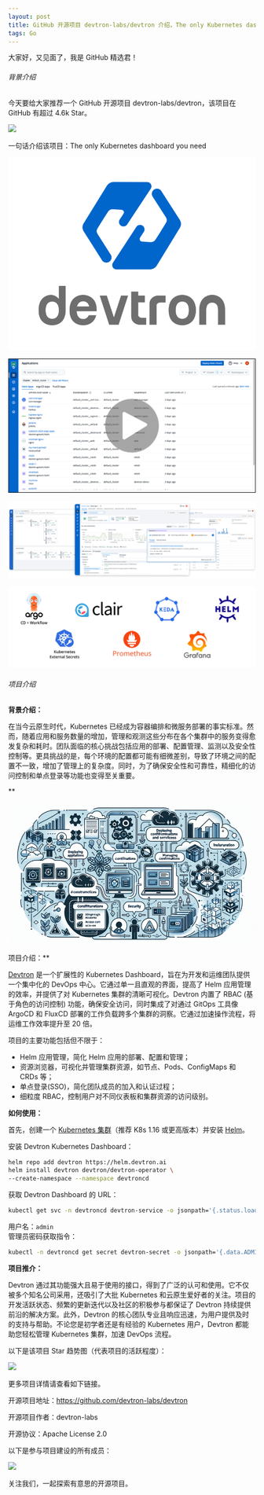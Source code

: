 ```yaml
---
layout: post
title: GitHub 开源项目 devtron-labs/devtron 介绍，The only Kubernetes dashboard you need
tags: Go
---
```


大家好，又见面了，我是 GitHub 精选君！

###### 背景介绍

今天要给大家推荐一个 GitHub 开源项目 devtron-labs/devtron，该项目在 GitHub 有超过 4.6k Star。

![](https://stats.deeptrain.net/repo/devtron-labs/devtron/?theme=light)

一句话介绍该项目：The only Kubernetes dashboard you need




![](https://raw.githubusercontent.com/devtron-labs/devtron/master/./assets/devtron-logo-dark-light.png)

![](https://raw.githubusercontent.com/devtron-labs/devtron/master/./assets/dashboard.png)

![](https://raw.githubusercontent.com/devtron-labs/devtron/master/./assets/devtron-feat-glance.png)

![](https://raw.githubusercontent.com/devtron-labs/devtron/master/./assets/we-support.jpg)


###### 项目介绍

**背景介绍：**

在当今云原生时代，Kubernetes 已经成为容器编排和微服务部署的事实标准。然而，随着应用和服务数量的增加，管理和观测这些分布在各个集群中的服务变得愈发复杂和耗时。团队面临的核心挑战包括应用的部署、配置管理、监测以及安全性控制等。更具挑战的是，每个环境的配置都可能有细微差别，导致了环境之间的配置不一致，增加了管理上的复杂度。同时，为了确保安全性和可靠性，精细化的访问控制和单点登录等功能也变得至关重要。

**

![](https://raw.githubusercontent.com/ZhuPeng/pic/master/mac/compress_tmp-2dd341e8da3ee8eb77cbdce03e669ec8.png)

项目介绍：**

[Devtron](https://github.com/devtron-labs/devtron) 是一个扩展性的 Kubernetes Dashboard，旨在为开发和运维团队提供一个集中化的 DevOps 中心。它通过单一且直观的界面，提高了 Helm 应用管理的效率，并提供了对 Kubernetes 集群的清晰可视化。Devtron 内置了 RBAC (基于角色的访问控制) 功能，确保安全访问，同时集成了对通过 GitOps 工具像 ArgoCD 和 FluxCD 部署的工作负载跨多个集群的洞察。它通过加速操作流程，将运维工作效率提升至 20 倍。

项目的主要功能包括但不限于：
- Helm 应用管理，简化 Helm 应用的部署、配置和管理；
- 资源浏览器，可视化并管理集群资源，如节点、Pods、ConfigMaps 和 CRDs 等；
- 单点登录(SSO)，简化团队成员的加入和认证过程；
- 细粒度 RBAC，控制用户对不同仪表板和集群资源的访问级别。

**如何使用：**

首先，创建一个 [Kubernetes 集群](https://kubernetes.io/docs/tutorials/kubernetes-basics/create-cluster/)（推荐 K8s 1.16 或更高版本）并安装 [Helm](https://helm.sh/docs/intro/install/)。

安装 Devtron Kubernetes Dashboard：

```bash
helm repo add devtron https://helm.devtron.ai
helm install devtron devtron/devtron-operator \
--create-namespace --namespace devtroncd
```

获取 Devtron Dashboard 的 URL：

```bash
kubectl get svc -n devtroncd devtron-service -o jsonpath='{.status.loadBalancer.ingress}'
```
用户名：`admin`  
管理员密码获取指令：

```bash
kubectl -n devtroncd get secret devtron-secret -o jsonpath='{.data.ADMIN_PASSWORD}' | base64 -d
```

**项目推介：**

Devtron 通过其功能强大且易于使用的接口，得到了广泛的认可和使用。它不仅被多个知名公司采用，还吸引了大批 Kubernetes 和云原生爱好者的关注。项目的开发活跃状态、频繁的更新迭代以及社区的积极参与都保证了 Devtron 持续提供前沿的解决方案。此外，Devtron 的核心团队专业且响应迅速，为用户提供及时的支持与帮助。不论您是初学者还是有经验的 Kubernetes 用户，Devtron 都能助您轻松管理 Kubernetes 集群，加速 DevOps 流程。

以下是该项目 Star 趋势图（代表项目的活跃程度）：

![](https://api.star-history.com/svg?repos=devtron-labs/devtron&type=Timeline)

更多项目详情请查看如下链接。

开源项目地址：https://github.com/devtron-labs/devtron 

开源项目作者：devtron-labs

开源协议：Apache License 2.0

以下是参与项目建设的所有成员：

![](https://contrib.rocks/image?repo=devtron-labs/devtron)

关注我们，一起探索有意思的开源项目。

